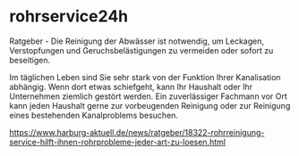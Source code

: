 # rohrservice24h
Ratgeber - Die Reinigung der Abwässer ist notwendig, um Leckagen, Verstopfungen und Geruchsbelästigungen zu vermeiden oder sofort zu beseitigen.

Im täglichen Leben sind Sie sehr stark von der Funktion Ihrer Kanalisation abhängig. Wenn dort etwas schiefgeht, kann Ihr Haushalt oder Ihr Unternehmen ziemlich gestört werden. Ein zuverlässiger Fachmann vor Ort kann jeden Haushalt gerne zur vorbeugenden Reinigung oder zur Reinigung eines bestehenden Kanalproblems besuchen.

https://www.harburg-aktuell.de/news/ratgeber/18322-rohrreinigung-service-hilft-ihnen-rohrprobleme-jeder-art-zu-loesen.html
